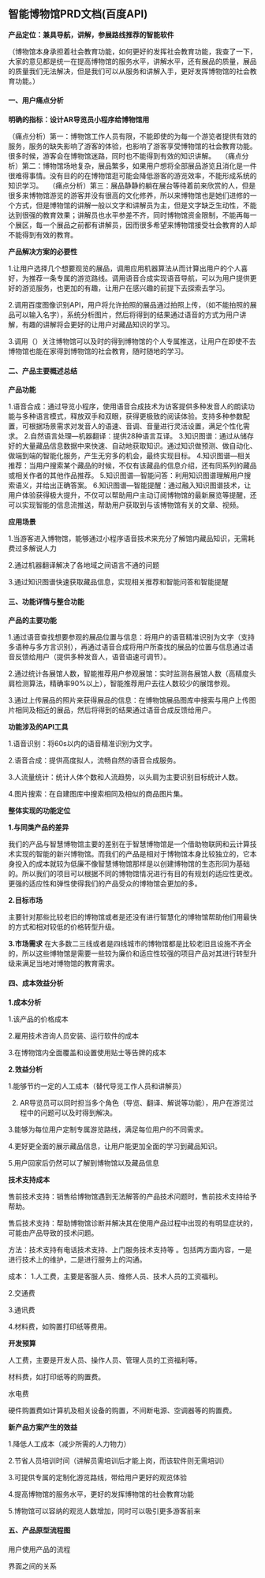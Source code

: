 ## 智能博物馆PRD文档(百度API)
**产品定位：兼具导航，讲解，参展路线推荐的智能软件**

（博物馆本身承担着社会教育功能，如何更好的发挥社会教育功能，我查了一下，大家的意见都是统一在提高博物馆的服务水平，讲解水平，还有展品的质量，展品的质量我们无法解决，但是我们可以从服务和讲解入手，更好发挥博物馆的社会教育功能。）

#### 一、用户痛点分析

**明确的指标：设计AR导览员小程序给博物馆用**

（痛点分析）第一：博物馆工作人员有限，不能即使的为每一个游览者提供有效的服务，服务的缺失影响了游客的体验，也影响了游客享受博物馆的社会教育功能。很多时候，游客会在博物馆迷路，同时也不能得到有效的知识讲解。
 
（痛点分析）第二：博物馆场地复杂，展品繁多，如果用户想将全部展品游览且消化是一件很难得事情。没有目的的在博物馆逛可能会降低游客的游览效率，不能形成系统的知识学习。
 
（痛点分析）第三：展品静静的躺在展台等待着前来欣赏的人，但是很多来博物馆游览的游客并没有很高的文化修养，所以来博物馆也是她们进修的一个方式，但是博物馆的讲解一般以文字和讲解员为主，但是文字缺乏生动性，不能达到很强的教育效果；讲解员也水平参差不齐，同时博物馆资金限制，不能再每一个展区，每一个展品之前都有讲解员，因而很多希望来博物馆接受社会教育的人却不能得到有效的教育。

**产品解决方案的必要性**

1.让用户选择几个想要观览的展品，调用应用机器算法从而计算出用户的个人喜好，为推荐一条专属的游览路线。调用语音合成实现语音导航，可以为用户提供更好的游览服务，也更加的有趣，让用户在感兴趣的前提下去探索去学习。

2.调用百度图像识别API，用户将允许拍照的展品通过拍照上传，（如不能拍照的展品可以输入名字），系统分析图片，然后将得到的结果通过语音的方式为用户讲解，有趣的讲解将会更好的让用户对藏品知识的学习。
 
3.调用（）关注博物馆可以及时的得到博物馆的个人专属推送，让用户在即使不去博物馆也能在家得到博物馆的社会教育，随时随地的学习。

#### 二、产品主要概述总结

**产品功能**

1.语音合成：通过导览小程序，使用语音合成技术为访客提供多种发音人的朗读功能与多种语言模式，释放双手和双眼，获得更极致的阅读体验。支持多种参数配置，可根据场景需求对发音人的语速、音调、音量进行灵活设置，满足个性化需求。
2.自然语言处理—机器翻译：提供28种语言互译。
3.知识图谱：通过从储存好的大量藏品信息数据中来快速、自动地获取知识。通过知识做预测、做自动化、做端到端的智能化服务，产生无穷多的机会，最终实现目标。
4.知识图谱—相关推荐：当用户搜索某个藏品的时候，不仅有该藏品的信息介绍，还有同系列的藏品或相关作者的其他作品推荐。
5.知识图谱—智能问答：利用知识图谱理解用户搜索语义，并给出正确答案。
6.知识图谱—智能提醒：通过融入知识图谱技术，让用户体验获得极大提升，不仅可以帮助用户主动订阅博物馆的最新展览等提醒，还可以实现智能的信息流推送，帮助用户获取到与该博物馆有关的文章、视频。

**应用场景**

1.当游客进入博物馆，能够通过小程序语音技术来充分了解馆内藏品知识，无需耗费过多解说人力

2.通过机器翻译解决了各地域之间语言不通的问题

3.通过知识图谱快速获取藏品信息，实现相关推荐和智能问答和智能提醒

#### 三、功能详情与整合功能

**产品的主要功能**

1.通过语音查找想要参观的展品位置与信息：将用户的语音精准识别为文字（支持多语种与多方言识别），再通过语音合成将用户所查找的展品的位置与信息通过语音反馈给用户（提供多种发音人，语音语速可调节）。

2.通过统计各展馆人数，智能推荐用户参观展馆：实时监测各展馆人数（高精度头肩检测算法，精确率90%以上），智能推荐用户去往人数较少的展馆参观。

3.通过上传展品的照片来获得展品的信息：在博物馆展品图库中搜索与用户上传图片相同及相近的展品，然后将得到的结果通过语音合成反馈给用户。

**功能涉及的API工具**

1.语音识别：将60s以内的语音精准识别为文字。

2.语音合成：提供高度拟人，流畅自然的语音合成服务。

3.人流量统计：统计人体个数和人流趋势，以头肩为主要识别目标统计人数。

4.图片搜索：在自建图库中搜索相同及相似的商品图片集。

**整体实现的功能定位**

**1.与同类产品的差异**

我们的产品与智慧博物馆主要的差别在于智慧博物馆是一个借助物联网和云计算技术实现的智能的新兴博物馆。而我们的产品是相对于博物馆本身比较独立的，它本身投入的成本就较为低廉不像智慧博物馆那样是以创建博物馆的生态形同为基础的。所以我们的项目可以根据不同的博物馆情况进行有目的有规划的适应性更改。更强的适应性和弹性使得我们的产品受众的博物馆会更加的多。

**2.目标市场**

主要针对那些比较老旧的博物馆或者是还没有进行智慧化的博物馆帮助他们用最快的方式和相对较低的价格转型升级。

**3.市场需求**
在大多数二三线或者是四线城市的博物馆都是比较老旧且设施不齐全的，所以这些博物馆是需要一些较为廉价和适应性较强的项目产品对其进行转型升级来满足当地对博物馆的教育需求。

#### 四、成本效益分析

**1.成本分析**

1.该产品的价格成本

2.雇用技术咨询人员安装、运行软件的成本

3.在博物馆内全面覆盖和设置使用贴士等告牌的成本

**2.效益分析**

1.能够节约一定的人工成本（替代导览工作人员和讲解员）

2. AR导览员可以同时担当多个角色（导览、翻译、解说等功能），用户在游览过程中的问题可以及时得到解决。

3.能够为每位用户定制专属游览路线，满足每位用户的不同需求。

4.更好更全面的展示藏品信息，让用户能更加全面的学习到藏品知识。

5.用户回家后仍然可以了解到博物馆以及藏品信息

**技术支持成本**

售前技术支持：销售给博物馆遇到无法解答的产品技术问题时，售前技术支持给予帮助。

售后技术支持：帮助博物馆诊断并解决其在使用产品过程中出现的有明显症状的，可能由产品导致的技术问题。

方法：技术支持有电话技术支持、上门服务技术支持等 。包括两方面内容，一是进行技术上的维护，二是进行服务上的沟通。

成本：
1.人工费，主要是客服人员、维修人员、技术人员的工资福利。

2.交通费

3.通讯费

4.材料费，如购置打印纸等费用。

**开发预算**

人工费，主要是开发人员、操作人员、管理人员的工资福利等。

材料费，如打印纸等的购置费。

水电费

硬件购置费如计算机及相关设备的购置，不间断电源、空调器等的购置费。

**新产品方案产生的效益**

1.降低人工成本（减少所需的人力物力）

2.节省人员培训时间（讲解员需培训后才能上岗，而该软件则无需培训）

3.可提供专属的定制化游览路线，带给用户更好的观览体验

4.提高博物馆的服务水平，更好的发挥博物馆的社会教育功能

5.博物馆可以容纳的观览人数增加，同时可以吸引更多游客前来



#### 五、产品原型流程图

用户使用产品的流程

界面之间的关系
